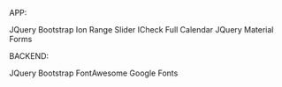 APP:

JQuery
Bootstrap
Ion Range Slider
ICheck
Full Calendar
JQuery Material Forms


BACKEND:

JQuery
Bootstrap
FontAwesome
Google Fonts
